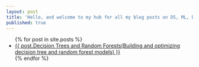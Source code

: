 ```yaml
---
layout: post
title: 'Hello, and welcome to my hub for all my blog posts on DS, ML, DL and more!!'
published: true
---
```



<ul>
  {% for post in site.posts %}
    <li>
      <a href="{{ post.https://www.machinelearningnuggets.com/decision-trees-and-random-forests/ }}">{{ post.Decision Trees and Random Forests(Building and optimizing decision tree and random forest models) }}</a>
    </li>
  {% endfor %}
</ul>
